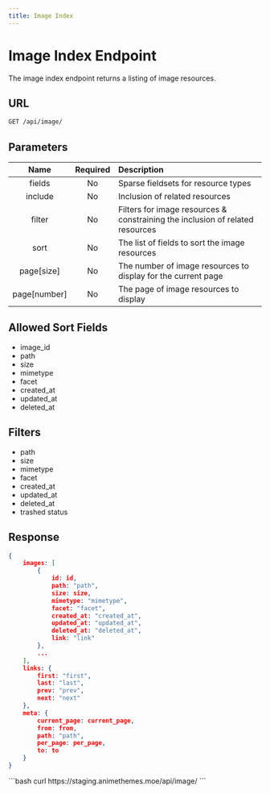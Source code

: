 ```yaml
---
title: Image Index
---
```


<Block>

# Image Index Endpoint

The image index endpoint returns a listing of image resources.

## URL

```sh
GET /api/image/
```

## Parameters

| Name         | Required | Description                                                                   |
| :----------: | :------: | :---------------------------------------------------------------------------- |
| fields       | No       | Sparse fieldsets for resource types                                           |
| include      | No       | Inclusion of related resources                                                |
| filter       | No       | Filters for image resources & constraining the inclusion of related resources |
| sort         | No       | The list of fields to sort the image resources                                |
| page[size]   | No       | The number of image resources to display for the current page                 |
| page[number] | No       | The page of image resources to display                                        |

## Allowed Sort Fields

* image_id
* path
* size
* mimetype
* facet
* created_at
* updated_at
* deleted_at

## Filters

* path
* size
* mimetype
* facet
* created_at
* updated_at
* deleted_at
* trashed status

## Response

```json
{
    images: [
        {
            id: id,
            path: "path",
            size: size,
            mimetype: "mimetype",
            facet: "facet",
            created_at: "created_at",
            updated_at: "updated_at",
            deleted_at: "deleted_at",
            link: "link"
        },
        ...
    ],
    links: {
        first: "first",
        last: "last",
        prev: "prev",
        next: "next"
    },
    meta: {
        current_page: current_page,
        from: from,
        path: "path",
        per_page: per_page,
        to: to
    }
}
```

<Example>

<CURL>
```bash
curl https://staging.animethemes.moe/api/image/
```
</CURL>

</Example>

</Block>